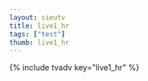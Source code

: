 ```yaml
--- 
layout: sieutv
title: live1_hr
tags: ["test"]
thumb: live1_hr
---
```

{% include tvadv key="live1_hr" %}
